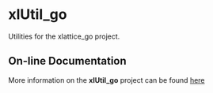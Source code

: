 # xlUtil_go

Utilities for the xlattice_go project.

## On-line Documentation

More information on the **xlUtil_go** project can be found [here](https://jddixon.github.io/xlUtil_go)
